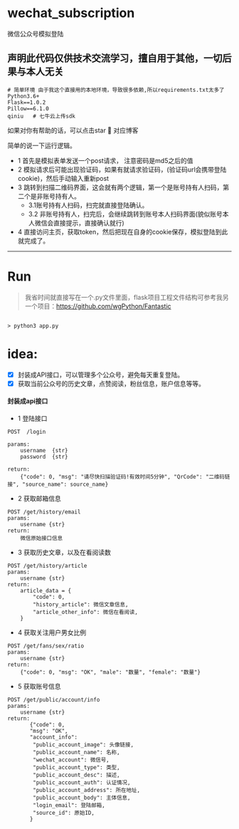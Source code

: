 # wechat_subscription
微信公众号模拟登陆

## 声明此代码仅供技术交流学习，擅自用于其他，一切后果与本人无关

```
# 简单环境 由于我这个直接用的本地环境，导致很多依赖,所以requirements.txt太多了
Python3.6+ 
Flask==1.0.2  
Pillow==6.1.0
qiniu   # 七牛云上传sdk
```

如果对你有帮助的话，可以点击star 🌈
对应博客 

简单的说一下运行逻辑。
- 1 首先是模拟表单发送一个post请求， 注意密码是md5之后的值
- 2 模拟请求后可能出现验证码，如果有就请求验证码，(验证码url会携带登陆cookie)，然后手动输入重新post
- 3 跳转到扫描二维码界面，这会就有两个逻辑，第一个是账号持有人扫码，第二个是非账号持有人。
  - 3.1账号持有人扫码，扫完就直接登陆确认。
  - 3.2 非账号持有人，扫完后，会继续跳转到账号本人扫码界面(貌似账号本人微信会直接提示，直接确认就行)
- 4 直接访问主页，获取token，然后把现在自身的cookie保存，模拟登陆到此就完成了。
--------------------- 

# Run
> 我省时间就直接写在一个.py文件里面，flask项目工程文件结构可参考我另一个项目：https://github.com/wgPython/Fantastic
```

> python3 app.py

```

# idea:
- [x] 封装成API接口，可以管理多个公众号，避免每天重复登陆。
- [x] 获取当前公众号的历史文章，点赞阅读，粉丝信息，账户信息等等。

#### 封装成api接口
- 1 登陆接口
```
POST  /login

params:
    username  {str}  
    password  {str}
    
return:
    {"code": 0, "msg": "请尽快扫描验证码!有效时间5分钟", "QrCode": "二维码链接", "source_name": source_name}

``` 
- 2 获取邮箱信息
```
POST /get/history/email
params:
    username {str}
return:
    微信原始接口信息    
```

- 3 获取历史文章，以及在看阅读数
```
POST /get/history/article
params:
    username {str}
return:
    article_data = {
        "code": 0,
        "history_article": 微信文章信息,
        "article_other_info": 微信在看阅读,
    }
```

- 4 获取关注用户男女比例
```
POST /get/fans/sex/ratio
params:
    username {str}
return:
    {"code": 0, "msg": "OK", "male": "数量", "female": "数量"}

```
- 5 获取账号信息
```
POST /get/public/account/info
params:
    username {str}
return:
       {"code": 0, 
       "msg": "OK", 
       "account_info":
        "public_account_image": 头像链接,
        "public_account_name": 名称,
        "wechat_account": 微信号,
        "public_account_type": 类型,
        "public_account_desc": 描述,
        "public_account_auth": 认证情况,
        "public_account_address": 所在地址,
        "public_account_body": 主体信息,
        "login_email": 登陆邮箱,
        "source_id": 原始ID,
       }
```



